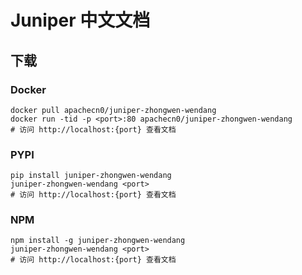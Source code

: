 # Juniper 中文文档

## 下载

### Docker

```
docker pull apachecn0/juniper-zhongwen-wendang
docker run -tid -p <port>:80 apachecn0/juniper-zhongwen-wendang
# 访问 http://localhost:{port} 查看文档
```

### PYPI

```
pip install juniper-zhongwen-wendang
juniper-zhongwen-wendang <port>
# 访问 http://localhost:{port} 查看文档
```

### NPM

```
npm install -g juniper-zhongwen-wendang
juniper-zhongwen-wendang <port>
# 访问 http://localhost:{port} 查看文档
```